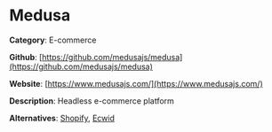
# Medusa

**Category**: E-commerce

**Github**: [https://github.com/medusajs/medusa](https://github.com/medusajs/medusa)

**Website**: [https://www.medusajs.com/](https://www.medusajs.com/)

**Description**:
Headless e-commerce platform

**Alternatives**: [Shopify](https://www.shopify.com/), [Ecwid](https://www.ecwid.com/)
